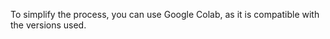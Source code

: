To simplify the process, you can use Google Colab, as it is compatible with the versions used.







